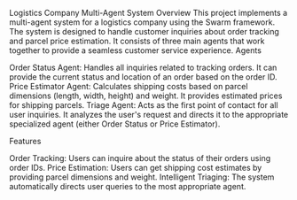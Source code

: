 Logistics Company Multi-Agent System
Overview
This project implements a multi-agent system for a logistics company using the Swarm framework. The system is designed to handle customer inquiries about order tracking and parcel price estimation. It consists of three main agents that work together to provide a seamless customer service experience.
Agents

Order Status Agent: Handles all inquiries related to tracking orders. It can provide the current status and location of an order based on the order ID.
Price Estimator Agent: Calculates shipping costs based on parcel dimensions (length, width, height) and weight. It provides estimated prices for shipping parcels.
Triage Agent: Acts as the first point of contact for all user inquiries. It analyzes the user's request and directs it to the appropriate specialized agent (either Order Status or Price Estimator).

Features

Order Tracking: Users can inquire about the status of their orders using order IDs.
Price Estimation: Users can get shipping cost estimates by providing parcel dimensions and weight.
Intelligent Triaging: The system automatically directs user queries to the most appropriate agent.
